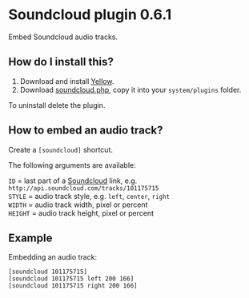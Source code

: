 Soundcloud plugin 0.6.1
=======================
Embed Soundcloud audio tracks.

How do I install this?
----------------------
1. Download and install [Yellow](https://github.com/datenstrom/yellow/).  
2. Download [soundcloud.php](soundcloud.php?raw=true), copy it into your `system/plugins` folder.  

To uninstall delete the plugin.

How to embed an audio track?
----------------------------
Create a `[soundcloud]` shortcut.
 
The following arguments are available:

`ID` = last part of a [Soundcloud](http://www.soundcloud.com/) link, e.g. `http://api.soundcloud.com/tracks/101175715`  
`STYLE` = audio track style, e.g. `left`, `center`, `right`  
`WIDTH` = audio track width, pixel or percent  
`HEIGHT` = audio track height, pixel or percent   

Example
-------
Embedding an audio track:

    [soundcloud 101175715]
    [soundcloud 101175715 left 200 166]
    [soundcloud 101175715 right 200 166]